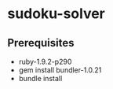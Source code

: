# sudoku-solver

## Prerequisites

* ruby-1.9.2-p290
* gem install bundler-1.0.21
* bundle install


